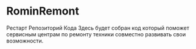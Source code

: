 # RominRemont
Рестарт Репозиторий Кода
Здесь будет собран код который поможет сервисным центрам по ремонту техники совместно развивать свои возможности.
